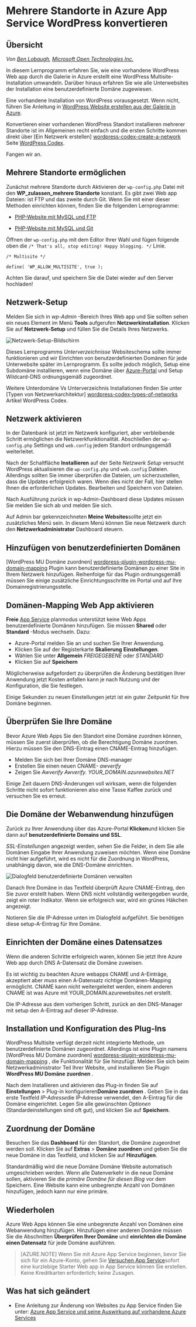 <properties 
    pageTitle="Mehrere Standorte in Azure App Service WordPress konvertieren" 
    description="Informationen zu einer vorhandenen WordPress Web app durch die Galerie in Azure erstellt und WordPress Multisite konvertieren" 
    services="app-service\web" 
    documentationCenter="php" 
    authors="rmcmurray" 
    manager="wpickett" 
    editor=""/>

<tags 
    ms.service="app-service-web" 
    ms.workload="web" 
    ms.tgt_pltfrm="na" 
    ms.devlang="PHP" 
    ms.topic="article" 
    ms.date="08/11/2016" 
    ms.author="robmcm"/>



# <a name="convert-wordpress-to-multisite-in-azure-app-service"></a>Mehrere Standorte in Azure App Service WordPress konvertieren

## <a name="overview"></a>Übersicht

*Von [Ben Lobaugh][ben-lobaugh], [Microsoft Open Technologies Inc.][ms-open-tech]*

In diesem Lernprogramm erfahren Sie, wie eine vorhandene WordPress Web app durch die Galerie in Azure erstellt eine WordPress Multisite-Installation umwandeln. Darüber hinaus erfahren Sie wie alle Unterwebsites der Installation eine benutzerdefinierte Domäne zugewiesen.

Eine vorhandene Installation von WordPress vorausgesetzt. Wenn nicht, führen Sie Anleitung in [WordPress Website erstellen aus der Galerie in Azure][website-from-gallery].

Konvertieren einer vorhandenen WordPress Standort installieren mehrerer Standorte ist im Allgemeinen recht einfach und die ersten Schritte kommen direkt über [Ein Netzwerk erstellen] [ wordpress-codex-create-a-network] Seite [WordPress Codex](http://codex.wordpress.org).

Fangen wir an.

## <a name="allow-multisite"></a>Mehrere Standorte ermöglichen

Zunächst mehrere Standorte durch Aktivieren der `wp-config.php` Datei mit den **WP\_zulassen\_mehrere Standorte** konstant. Es gibt zwei Web app Dateien: ist FTP und das zweite durch Git. Wenn Sie mit einer dieser Methoden einrichten können, finden Sie die folgenden Lernprogramme:

* [PHP-Website mit MySQL und FTP][website-w-mysql-and-ftp-ftp-setup]

* [PHP-Website mit MySQL und Git][website-w-mysql-and-git-git-setup]

Öffnen der `wp-config.php` mit dem Editor Ihrer Wahl und fügen folgende oben die `/* That's all, stop editing! Happy blogging. */` Linie.

    /* Multisite */

    define( 'WP_ALLOW_MULTISITE', true );

Achten Sie darauf, und speichern Sie die Datei wieder auf den Server hochladen!

## <a name="network-setup"></a>Netzwerk-Setup

Melden Sie sich in *wp-Admin* -Bereich Ihres Web app und Sie sollten sehen ein neues Element im Menü **Tools** aufgerufen **Netzwerkinstallation**. Klicken Sie auf **Netzwerk-Setup** und füllen Sie die Details Ihres Netzwerks.

![Netzwerk-Setup-Bildschirm][wordpress-network-setup]

Dieses Lernprogramms *Unterverzeichnisse* Websiteschema sollte immer funktionieren und wir Einrichten von benutzerdefinierten Domänen für jede Unterwebsite später im Lernprogramm. Es sollte jedoch möglich, Setup eine Subdomäne installieren, wenn eine Domäne über [Azure-Portal](https://portal.azure.com) und Setup Wildcard-DNS ordnungsgemäß zugeordnet.

Weitere Unterdomäne Vs Unterverzeichnis Installationen finden Sie unter [Typen von Netzwerkarchitektur] [ wordpress-codex-types-of-networks] Artikel WordPress Codex.

## <a name="enable-the-network"></a>Netzwerk aktivieren

In der Datenbank ist jetzt im Netzwerk konfiguriert, aber verbleibende Schritt ermöglichen die Netzwerkfunktionalität. Abschließen der `wp-config.php` Settings und `web.config` jedem Standort ordnungsgemäß weiterleitet.


Nach der Schaltfläche **Installieren** auf der Seite *Netzwerk Setup* versucht WordPress aktualisieren die `wp-config.php` und `web.config` Dateien. Allerdings sollten Sie immer überprüfen die Dateien, um sicherzustellen, dass die Updates erfolgreich waren. Wenn dies nicht der Fall, hier stellen Ihnen die erforderlichen Updates. Bearbeiten und Speichern von Dateien.


Nach Ausführung zurück in wp-Admin-Dashboard diese Updates müssen Sie melden Sie sich ab und melden Sie sich.

Auf Admin bar gekennzeichneten **Meine Websites**sollte jetzt ein zusätzliches Menü sein. In diesem Menü können Sie neue Netzwerk durch den **Netzwerkadministrator** Dashboard steuern.

## <a name="adding-custom-domains"></a>Hinzufügen von benutzerdefinierten Domänen

[WordPress MU Domäne zuordnen] [ wordpress-plugin-wordpress-mu-domain-mapping] Plugin kann benutzerdefinierte Domänen zu einer Site in Ihrem Netzwerk hinzufügen. Reihenfolge für das Plugin ordnungsgemäß müssen Sie einige zusätzliche Einrichtungsschritte im Portal und auf Ihre Domainregistrierungsstelle.

## <a name="enable-domain-mapping-to-the-web-app"></a>Domänen-Mapping Web App aktivieren

**Freie** [App Service](http://go.microsoft.com/fwlink/?LinkId=529714) planmodus unterstützt keine Web Apps benutzerdefinierte Domänen hinzufügen. Sie müssen **Shared** oder **Standard** -Modus wechseln. Dazu:

* Azure-Portal melden Sie an und suchen Sie Ihrer Anwendung. 
* Klicken Sie auf der Registerkarte **Skalierung** **Einstellungen**.
* Wählen Sie unter **Allgemein** *FREIGEGEBENE* oder *STANDARD*
* Klicken Sie auf **Speichern**

Möglicherweise aufgefordert zu überprüfen die Änderung bestätigen Ihrer Anwendung jetzt Kosten anfallen kann je nach Nutzung und der Konfiguration, die Sie festlegen.

Einige Sekunden zu neuen Einstellungen jetzt ist ein guter Zeitpunkt für Ihre Domäne beginnen.

## <a name="verify-your-domain"></a>Überprüfen Sie Ihre Domäne

Bevor Azure Web Apps Sie den Standort eine Domäne zuordnen können, müssen Sie zuerst überprüfen, ob die Berechtigung Domäne zuordnen. Hierzu müssen Sie den DNS-Eintrag einen CNAME-Eintrag hinzufügen.

* Melden Sie sich bei Ihrer Domäne DNS-manager
* Erstellen Sie einen neuen CNAME- *awverify*
* Zeigen Sie *Awverify* *Awverify. YOUR_DOMAIN.azurewebsites.NET*

Einige Zeit dauern DNS-Änderungen voll wirksam, wenn die folgenden Schritte nicht sofort funktionieren also eine Tasse Kaffee zurück und versuchen Sie es erneut.

## <a name="add-the-domain-to-the-web-app"></a>Die Domäne der Webanwendung hinzufügen

Zurück zu Ihrer Anwendung über das Azure-Portal **Klicken**und klicken Sie dann auf **benutzerdefinierte Domains und SSL**.

*SSL-Einstellungen* angezeigt werden, sehen Sie die Felder, in dem Sie alle Domänen Eingabe Ihrer Anwendung zuweisen möchten. Wenn eine Domäne nicht hier aufgeführt, wird es nicht für die Zuordnung in WordPress, unabhängig davon, wie die DNS-Domäne einrichten.

![Dialogfeld benutzerdefinierte Domänen verwalten][wordpress-manage-domains]

Danach Ihre Domäne in das Textfeld überprüft Azure CNAME-Eintrag, den Sie zuvor erstellt haben. Wenn DNS nicht vollständig weitergegeben wurde, zeigt ein roter Indikator. Wenn sie erfolgreich war, wird ein grünes Häkchen angezeigt. 

Notieren Sie die IP-Adresse unten im Dialogfeld aufgeführt. Sie benötigen diese setup-A-Eintrag für Ihre Domäne.

## <a name="setup-the-domain-a-record"></a>Einrichten der Domäne eines Datensatzes

Wenn die anderen Schritte erfolgreich waren, können Sie jetzt Ihre Azure Web app durch DNS A-Datensatz die Domäne zuweisen. 

Es ist wichtig zu beachten Azure webapps CNAME und A-Einträge, akzeptiert aber *muss* einen A-Datensatz richtige Domänen-Mapping ermöglicht. CNAME kann nicht weitergeleitet werden, einem anderen CNAME ist was Azure mit YOUR_DOMAIN.azurewebsites.net erstellt.

Die IP-Adresse aus dem vorherigen Schritt, zurück an den DNS-Manager mit setup den A-Eintrag auf dieser IP-Adresse.


## <a name="install-and-setup-the-plugin"></a>Installation und Konfiguration des Plug-Ins

WordPress Multisite verfügt derzeit nicht integrierte Methode, um benutzerdefinierte Domänen zugeordnet. Allerdings ist eine Plugin namens [WordPress MU Domäne zuordnen] [ wordpress-plugin-wordpress-mu-domain-mapping] , die Funktionalität für Sie hinzufügt. Melden Sie sich beim Netzwerkadministrator Teil Ihrer Website, und installieren Sie Plugin **WordPress MU Domäne zuordnen** .

Nach dem Installieren und aktivieren das Plug-in finden Sie auf **Einstellungen** > Plug-in konfigurieren**Domäne zuordnen** . Geben Sie in das erste Textfeld *IP-Adresse*die IP-Adresse verwendet, den A-Eintrag für die Domäne eingerichtet. Legen Sie alle gewünschten *Optionen* (Standardeinstellungen sind oft gut), und klicken Sie auf **Speichern**.

## <a name="map-the-domain"></a>Zuordnung der Domäne

Besuchen Sie das **Dashboard** für den Standort, die Domäne zugeordnet werden soll. Klicken Sie auf **Extras** > **Domäne zuordnen** und geben Sie die neue Domäne in das Textfeld, und klicken Sie auf **Hinzufügen**.

Standardmäßig wird die neue Domäne Domäne Website automatisch umgeschrieben werden. Wenn alle Datenverkehr in die neue Domäne sollen, aktivieren Sie die *primäre Domäne für diesen Blog* vor dem Speichern. Eine Website kann eine unbegrenzte Anzahl von Domänen hinzufügen, jedoch kann nur eine primäre.

## <a name="do-it-again"></a>Wiederholen

Azure Web Apps können Sie eine unbegrenzte Anzahl von Domänen eine Webanwendung hinzufügen. Hinzufügen einer anderen Domäne müssen Sie die Abschnitten **Überprüfen Ihrer Domäne** und **einrichten die Domäne einen Datensatz** für jede Domäne ausführen.  

>[AZURE.NOTE] Wenn Sie mit Azure App Service beginnen, bevor Sie sich für ein Azure-Konto, gehen Sie [Versuchen App Service](http://go.microsoft.com/fwlink/?LinkId=523751)sofort eine kurzlebige Starter Web app in App Service können Sie erstellen. Keine Kreditkarten erforderlich; keine Zusagen.

## <a name="whats-changed"></a>Was hat sich geändert
* Eine Anleitung zur Änderung von Websites zu App Service finden Sie unter: [Azure App Service und seine Auswirkung auf vorhandene Azure Services](http://go.microsoft.com/fwlink/?LinkId=529714)

[ben-lobaugh]: http://ben.lobaugh.net
[ms-open-tech]: http://msopentech.com
[website-from-gallery]: https://www.windowsazure.com/develop/php/tutorials/website-from-gallery/
[wordpress-codex-create-a-network]: http://codex.wordpress.org/Create_A_Network
[website-w-mysql-and-ftp-ftp-setup]: https://www.windowsazure.com/develop/php/tutorials/website-w-mysql-and-ftp/#header-0
[website-w-mysql-and-git-git-setup]: https://www.windowsazure.com/develop/php/tutorials/website-w-mysql-and-git/#header-1
[wordpress-network-setup]: ./media/web-sites-php-convert-wordpress-multisite/wordpress-network-setup.png
[wordpress-codex-types-of-networks]: http://codex.wordpress.org/Before_You_Create_A_Network#Types_of_multisite_network
[wordpress-plugin-wordpress-mu-domain-mapping]: http://wordpress.org/extend/plugins/wordpress-mu-domain-mapping/

[wordpress-manage-domains]: ./media/web-sites-php-convert-wordpress-multisite/wordpress-manage-domains.png

 
